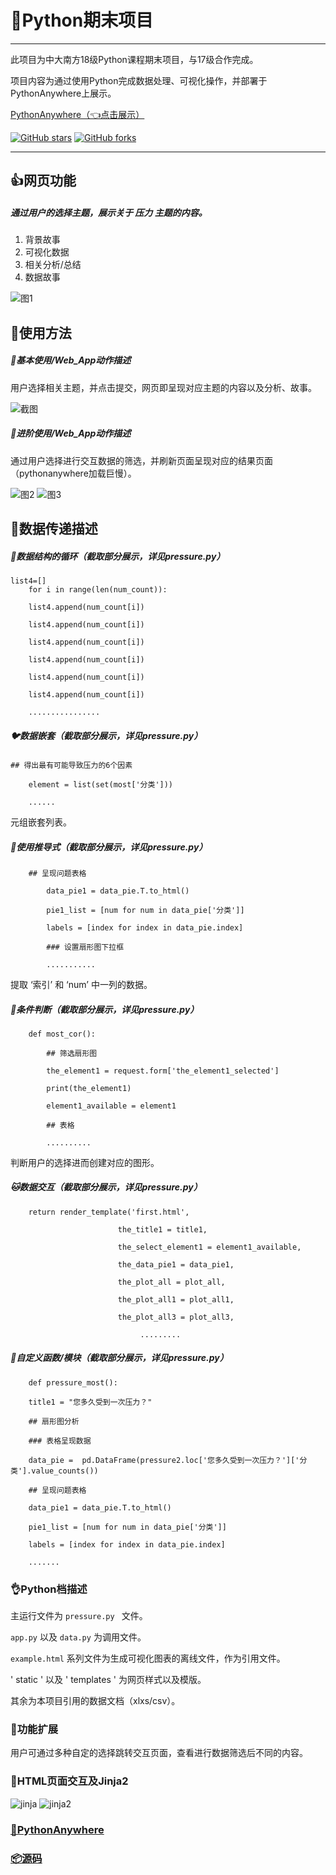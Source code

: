 # 🐍Python期末项目

---

此项目为中大南方18级Python课程期末项目，与17级合作完成。

项目内容为通过使用Python完成数据处理、可视化操作，并部署于PythonAnywhere上展示。

[PythonAnywhere（👈点击展示）](http://pythonpressure.pythonanywhere.com/)


 [![GitHub stars](https://img.shields.io/github/stars/Autumnhui/Python-Pressure?style=social)](https://github.com/Autumnhui/Python-Pressure/stargazers)     [![GitHub forks](https://img.shields.io/github/forks/Autumnhui/Python-Pressure?style=social)](https://github.com/Autumnhui/Python-Pressure/network/members)


---

## 👍网页功能

##### 通过用户的选择主题，展示关于 *压力* 主题的内容。

1. 背景故事
2. 可视化数据
3. 相关分析/总结
4. 数据故事

![图1](./readme-pic/1.png)

## 📗使用方法
##### 🔑基本使用/Web_App动作描述

用户选择相关主题，并点击提交，网页即呈现对应主题的内容以及分析、故事。

![截图](https://github.com/Autumnhui/Python-Pressure/blob/master/readme-pic/%E5%B1%8F%E5%B9%95%E5%BF%AB%E7%85%A7%202020-01-05%20%E4%B8%8B%E5%8D%883.52.11.png?raw=true)

##### 🔐进阶使用/Web_App动作描述
通过用户选择进行交互数据的筛选，并刷新页面呈现对应的结果页面（pythonanywhere加载巨慢）。

![图2](./readme-pic/2.png)
![图3](./readme-pic/3.png)

## 📝数据传递描述

##### 🐒数据结构的循环（截取部分展示，详见pressure.py）

    list4=[]
        for i in range(len(num_count)):

        list4.append(num_count[i])
    
        list4.append(num_count[i])
    
        list4.append(num_count[i])
    
        list4.append(num_count[i])
    
        list4.append(num_count[i])
    
        list4.append(num_count[i]) 
    
        ................


##### 🐦数据嵌套（截取部分展示，详见pressure.py）

    ## 得出最有可能导致压力的6个因素
    
        element = list(set(most['分类']))
        
        ......
        
元组嵌套列表。

##### 🐻使用推导式（截取部分展示，详见pressure.py）

   
        ## 呈现问题表格

            data_pie1 = data_pie.T.to_html()
    
            pie1_list = [num for num in data_pie['分类']]
    
            labels = [index for index in data_pie.index]
    
            ### 设置扇形图下拉框 
    
            ...........
    
提取 ‘索引’ 和 ‘num’ 中一列的数据。


##### 🐼条件判断（截取部分展示，详见pressure.py）


        def most_cor():

            ## 筛选扇形图
    
            the_element1 = request.form['the_element1_selected']
    
            print(the_element1)
    
            element1_available = element1
    
            ## 表格
    
            ..........
    
 
 判断用户的选择进而创建对应的图形。

##### 🐱数据交互（截取部分展示，详见pressure.py）


        return render_template('first.html',

                            the_title1 = title1,
                            
                            the_select_element1 = element1_available,
                            
                            the_data_pie1 = data_pie1,
                            
                            the_plot_all = plot_all,
                            
                            the_plot_all1 = plot_all1,
                            
                            the_plot_all3 = plot_all3,
                            
                                 .........
                         



##### 🦁️自定义函数/模块（截取部分展示，详见pressure.py）


        def pressure_most():

        title1 = "您多久受到一次压力？"

        ## 扇形图分析

        ### 表格呈现数据

        data_pie =  pd.DataFrame(pressure2.loc['您多久受到一次压力？']['分类'].value_counts())

        ## 呈现问题表格

        data_pie1 = data_pie.T.to_html()

        pie1_list = [num for num in data_pie['分类']]

        labels = [index for index in data_pie.index]

        .......


### 👌Python档描述

主运行文件为 `pressure.py ` 文件。

`app.py` 以及 `data.py` 为调用文件。

`example.html` 系列文件为生成可视化图表的离线文件，作为引用文件。

 ' static ' 以及 ' templates ' 为网页样式以及模版。
 
 其余为本项目引用的数据文档（xlxs/csv）。


### 🔧功能扩展

用户可通过多种自定的选择跳转交互页面，查看进行数据筛选后不同的内容。

### 🐂HTML页面交互及Jinja2
![jinja](./readme-pic/jinja.png)
![jinja2](./readme-pic/jinja2.png)

### [🔗PythonAnywhere](http://pythonpressure.pythonanywhere.com/)


### [📦源码](https://github.com/Autumnhui/Python-Pressure/tree/master/code)
